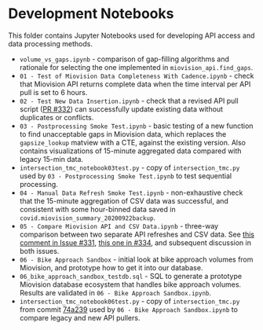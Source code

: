 # Development Notebooks

This folder contains Jupyter Notebooks used for developing API access and data processing methods.

- `volume_vs_gaps.ipynb` - comparison of gap-filling algorithms and rationale for selecting the one implemented in `miovision_api.find_gaps`.
- `01 - Test of Miovision Data Completeness With Cadence.ipynb` - check that Miovision API returns complete data when the time interval per API pull is set to 6 hours.
- `02 - Test New Data Insertion.ipynb` - check that a revised API pull script ([PR #332](https://github.com/CityofToronto/bdit_data-sources/pull/332)) can successfully update existing data without duplicates or conflicts.
- `03 - Postprocessing Smoke Test.ipynb` - basic testing of a new function to find unacceptable gaps in Miovision data, which replaces the `gapsize_lookup` matview with a CTE, against the existing version. Also contains visualizations of 15-minute aggregated data compared with legacy 15-min data.
- `intersection_tmc_notebook03test.py` - copy of `intersection_tmc.py` used by `03 - Postprocessing Smoke Test.ipynb` to test sequential processing.
- `04 - Manual Data Refresh Smoke Test.ipynb` - non-exhaustive check that the
  15-minute aggregation of CSV data was successful, and consistent with some
  hour-binned data saved in `covid.miovision_summary_20200922backup`.
- `05 - Compare Miovision API and CSV Data.ipynb` - three-way comparison between
  two separate API refreshes and CSV data. See [this comment in Issue
  #331](https://github.com/CityofToronto/bdit_data-sources/issues/331#issuecomment-718893812),
 [this one in #334](https://github.com/CityofToronto/bdit_data-sources/issues/331#issuecomment-718893812), and subsequent discussion in both issues.
- `06 - Bike Approach Sandbox` - initial look at bike approach volumes from Miovision, and prototype how to get it into our database.
- `06_bike_approach_sandbox_testdb.sql` - SQL to generate a prototype Miovision
  database ecosystem that handles bike approach volumes. Results are validated
  in `06 - Bike Approach Sandbox.ipynb`.
- `intersection_tmc_notebook06test.py` - copy of `intersection_tmc.py` from commit [74a239](https://github.com/CityofToronto/bdit_data-sources/commit/74a2392491bb8098c12bc779d63ea10277d4505c) used by 
  `06 - Bike Approach Sandbox.ipynb` to compare legacy and new API pullers.